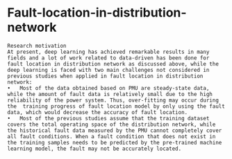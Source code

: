 # Fault-location-in-distribution-network
    Research motivation
    At present, deep learning has achieved remarkable results in many fields and a lot of work related to data-driven has been done for fault location in distribution network as discussed above, while the deep learning is faced with two main challenges not considered in previous studies when applied in fault location in distribution network:
    •	Most of the data obtained based on PMU are steady-state data, while the amount of fault data is relatively small due to the high reliability of the power system. Thus, over-fitting may occur during the  training progress of fault location model by only using the fault data, which would decrease the accuracy of fault location.
    •	Most of the previous studies assume that the training dataset covers the total operating space of the distribution network, while the historical fault data measured by the PMU cannot completely cover all fault conditions. When a fault condition that does not exist in the training samples needs to be predicted by the pre-trained machine learning model, the fault may not be accurately located.


